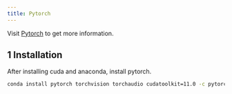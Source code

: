 ```yaml
---
title: Pytorch
---
```




Visit [Pytorch](https://pytorch.org/) to get more information.

## 1 Installation

After installing cuda and anaconda, install pytorch.

```bash
conda install pytorch torchvision torchaudio cudatoolkit=11.0 -c pytorch
```

